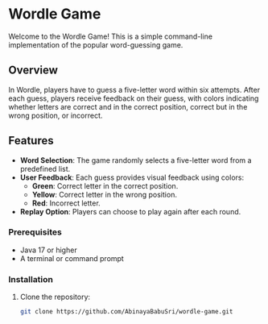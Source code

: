 # Wordle Game

Welcome to the Wordle Game! This is a simple command-line implementation of the popular word-guessing game. 

## Overview

In Wordle, players have to guess a five-letter word within six attempts. After each guess, players receive feedback on their guess, with colors indicating whether letters are correct and in the correct position, correct but in the wrong position, or incorrect.

## Features

- **Word Selection**: The game randomly selects a five-letter word from a predefined list.
- **User Feedback**: Each guess provides visual feedback using colors:
  - **Green**: Correct letter in the correct position.
  - **Yellow**: Correct letter in the wrong position.
  - **Red**: Incorrect letter.
- **Replay Option**: Players can choose to play again after each round.

### Prerequisites

- Java 17 or higher
- A terminal or command prompt

### Installation

1. Clone the repository:
   ```bash
   git clone https://github.com/AbinayaBabuSri/wordle-game.git
